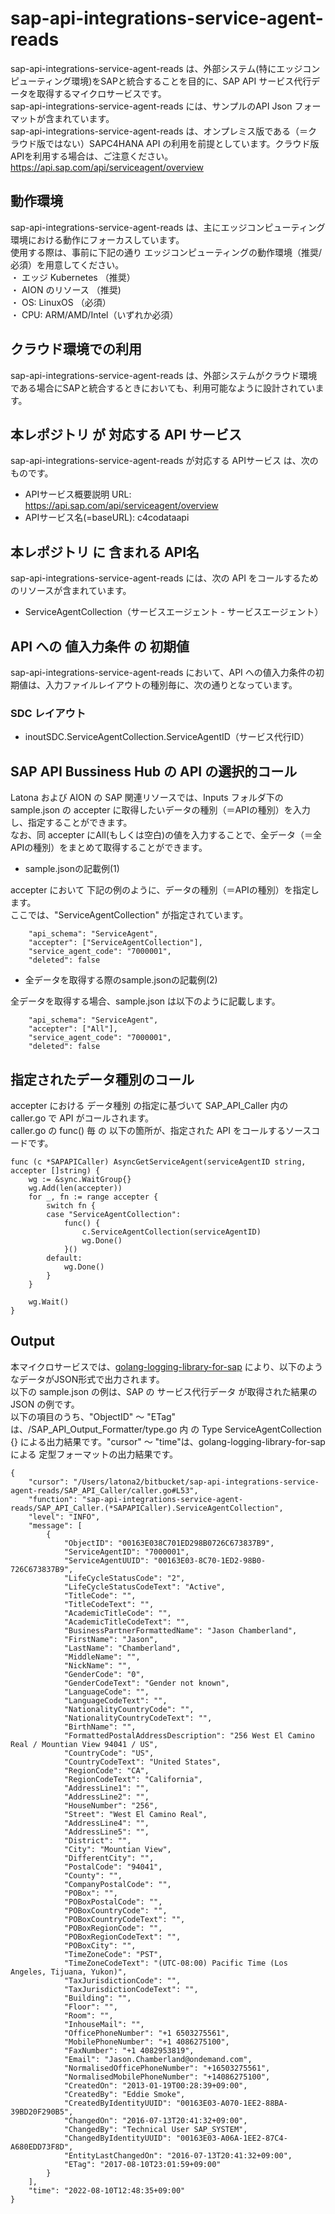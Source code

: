 # sap-api-integrations-service-agent-reads  
sap-api-integrations-service-agent-reads は、外部システム(特にエッジコンピューティング環境)をSAPと統合することを目的に、SAP API サービス代行データを取得するマイクロサービスです。  
sap-api-integrations-service-agent-reads には、サンプルのAPI Json フォーマットが含まれています。  
sap-api-integrations-service-agent-reads は、オンプレミス版である（＝クラウド版ではない）SAPC4HANA API の利用を前提としています。クラウド版APIを利用する場合は、ご注意ください。  
https://api.sap.com/api/serviceagent/overview  

## 動作環境
sap-api-integrations-service-agent-reads は、主にエッジコンピューティング環境における動作にフォーカスしています。   
使用する際は、事前に下記の通り エッジコンピューティングの動作環境（推奨/必須）を用意してください。   
・ エッジ Kubernetes （推奨）    
・ AION のリソース （推奨)    
・ OS: LinuxOS （必須）    
・ CPU: ARM/AMD/Intel（いずれか必須） 

## クラウド環境での利用  
sap-api-integrations-service-agent-reads は、外部システムがクラウド環境である場合にSAPと統合するときにおいても、利用可能なように設計されています。  

## 本レポジトリ が 対応する API サービス
sap-api-integrations-service-agent-reads が対応する APIサービス は、次のものです。

* APIサービス概要説明 URL: https://api.sap.com/api/serviceagent/overview
* APIサービス名(=baseURL): c4codataapi

## 本レポジトリ に 含まれる API名
sap-api-integrations-service-agent-reads には、次の API をコールするためのリソースが含まれています。  

* ServiceAgentCollection（サービスエージェント - サービスエージェント）


## API への 値入力条件 の 初期値
sap-api-integrations-service-agent-reads において、API への値入力条件の初期値は、入力ファイルレイアウトの種別毎に、次の通りとなっています。  

### SDC レイアウト

* inoutSDC.ServiceAgentCollection.ServiceAgentID（サービス代行ID）


## SAP API Bussiness Hub の API の選択的コール

Latona および AION の SAP 関連リソースでは、Inputs フォルダ下の sample.json の accepter に取得したいデータの種別（＝APIの種別）を入力し、指定することができます。  
なお、同 accepter にAll(もしくは空白)の値を入力することで、全データ（＝全APIの種別）をまとめて取得することができます。  

* sample.jsonの記載例(1)  

accepter において 下記の例のように、データの種別（＝APIの種別）を指定します。  
ここでは、"ServiceAgentCollection" が指定されています。    
  
```
	"api_schema": "ServiceAgent",
	"accepter": ["ServiceAgentCollection"],
	"service_agent_code": "7000001",
	"deleted": false
```
  
* 全データを取得する際のsample.jsonの記載例(2)  

全データを取得する場合、sample.json は以下のように記載します。  

```
	"api_schema": "ServiceAgent",
	"accepter": ["All"],
	"service_agent_code": "7000001",
	"deleted": false
```

## 指定されたデータ種別のコール

accepter における データ種別 の指定に基づいて SAP_API_Caller 内の caller.go で API がコールされます。  
caller.go の func() 毎 の 以下の箇所が、指定された API をコールするソースコードです。  

```
func (c *SAPAPICaller) AsyncGetServiceAgent(serviceAgentID string, accepter []string) {
	wg := &sync.WaitGroup{}
	wg.Add(len(accepter))
	for _, fn := range accepter {
		switch fn {
		case "ServiceAgentCollection":
			func() {
				c.ServiceAgentCollection(serviceAgentID)
				wg.Done()
			}()
		default:
			wg.Done()
		}
	}

	wg.Wait()
}
```

## Output  
本マイクロサービスでは、[golang-logging-library-for-sap](https://github.com/latonaio/golang-logging-library-for-sap) により、以下のようなデータがJSON形式で出力されます。  
以下の sample.json の例は、SAP の サービス代行データ が取得された結果の JSON の例です。  
以下の項目のうち、"ObjectID" ～ "ETag" は、/SAP_API_Output_Formatter/type.go 内 の Type ServiceAgentCollection {} による出力結果です。"cursor" ～ "time"は、golang-logging-library-for-sap による 定型フォーマットの出力結果です。  

```
{
	"cursor": "/Users/latona2/bitbucket/sap-api-integrations-service-agent-reads/SAP_API_Caller/caller.go#L53",
	"function": "sap-api-integrations-service-agent-reads/SAP_API_Caller.(*SAPAPICaller).ServiceAgentCollection",
	"level": "INFO",
	"message": [
		{
			"ObjectID": "00163E038C701ED298B0726C673837B9",
			"ServiceAgentID": "7000001",
			"ServiceAgentUUID": "00163E03-8C70-1ED2-98B0-726C673837B9",
			"LifeCycleStatusCode": "2",
			"LifeCycleStatusCodeText": "Active",
			"TitleCode": "",
			"TitleCodeText": "",
			"AcademicTitleCode": "",
			"AcademicTitleCodeText": "",
			"BusinessPartnerFormattedName": "Jason Chamberland",
			"FirstName": "Jason",
			"LastName": "Chamberland",
			"MiddleName": "",
			"NickName": "",
			"GenderCode": "0",
			"GenderCodeText": "Gender not known",
			"LanguageCode": "",
			"LanguageCodeText": "",
			"NationalityCountryCode": "",
			"NationalityCountryCodeText": "",
			"BirthName": "",
			"FormattedPostalAddressDescription": "256 West El Camino Real / Mountian View 94041 / US",
			"CountryCode": "US",
			"CountryCodeText": "United States",
			"RegionCode": "CA",
			"RegionCodeText": "California",
			"AddressLine1": "",
			"AddressLine2": "",
			"HouseNumber": "256",
			"Street": "West El Camino Real",
			"AddressLine4": "",
			"AddressLine5": "",
			"District": "",
			"City": "Mountian View",
			"DifferentCity": "",
			"PostalCode": "94041",
			"County": "",
			"CompanyPostalCode": "",
			"POBox": "",
			"POBoxPostalCode": "",
			"POBoxCountryCode": "",
			"POBoxCountryCodeText": "",
			"POBoxRegionCode": "",
			"POBoxRegionCodeText": "",
			"POBoxCity": "",
			"TimeZoneCode": "PST",
			"TimeZoneCodeText": "(UTC-08:00) Pacific Time (Los Angeles, Tijuana, Yukon)",
			"TaxJurisdictionCode": "",
			"TaxJurisdictionCodeText": "",
			"Building": "",
			"Floor": "",
			"Room": "",
			"InhouseMail": "",
			"OfficePhoneNumber": "+1 6503275561",
			"MobilePhoneNumber": "+1 4086275100",
			"FaxNumber": "+1 4082953819",
			"Email": "Jason.Chamberland@ondemand.com",
			"NormalisedOfficePhoneNumber": "+16503275561",
			"NormalisedMobilePhoneNumber": "+14086275100",
			"CreatedOn": "2013-01-19T00:28:39+09:00",
			"CreatedBy": "Eddie Smoke",
			"CreatedByIdentityUUID": "00163E03-A070-1EE2-88BA-39BD20F290B5",
			"ChangedOn": "2016-07-13T20:41:32+09:00",
			"ChangedBy": "Technical User SAP_SYSTEM",
			"ChangedByIdentityUUID": "00163E03-A06A-1EE2-87C4-A680EDD73F8D",
			"EntityLastChangedOn": "2016-07-13T20:41:32+09:00",
			"ETag": "2017-08-10T23:01:59+09:00"
		}
	],
	"time": "2022-08-10T12:48:35+09:00"
}

```